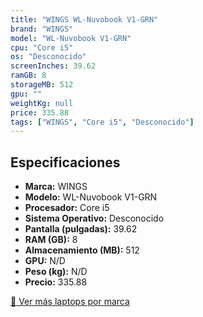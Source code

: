 ```yaml
---
title: "WINGS WL-Nuvobook V1-GRN"
brand: "WINGS"
model: "WL-Nuvobook V1-GRN"
cpu: "Core i5"
os: "Desconocido"
screenInches: 39.62
ramGB: 8
storageMB: 512
gpu: ""
weightKg: null
price: 335.88
tags: ["WINGS", "Core i5", "Desconocido"]
---
```

## Especificaciones

- **Marca:** WINGS
- **Modelo:** WL-Nuvobook V1-GRN
- **Procesador:** Core i5
- **Sistema Operativo:** Desconocido
- **Pantalla (pulgadas):** 39.62
- **RAM (GB):** 8
- **Almacenamiento (MB):** 512
- **GPU:** N/D
- **Peso (kg):** N/D
- **Precio:** 335.88

[:rocket: Ver más laptops por marca](/brand/wings)
